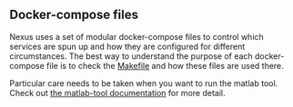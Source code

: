 ## Docker-compose files

Nexus uses a set of modular docker-compose files to control which services are
spun up and how they are configured for different circumstances. The best way to
understand the purpose of each docker-compose file is to check the
[Makefile](Makefile) and how these files are used there.

Particular care needs to be taken when you want to run the matlab tool. Check
out [the matlab-tool documentation](matlab-tool/README.md) for more detail.
